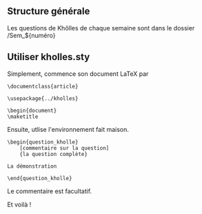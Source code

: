 ## Structure générale

Les questions de Khôlles de chaque semaine sont dans le dossier /Sem_${numéro}

## Utiliser kholles.sty

Simplement, commence son document LaTeX par

	\documentclass{article}

	\usepackage{../kholles}

	\begin{document}
	\maketitle

Ensuite, utlise l'environnement fait maison.

	\begin{question_kholle}
		[commentaire sur la question]
		{la question complète}

	La démonstration

	\end{question_kholle}

Le commentaire est facultatif.

Et voilà !
